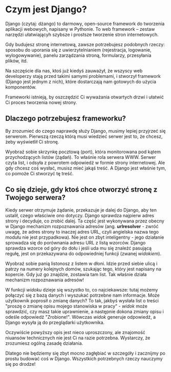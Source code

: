 # Czym jest Django?

Django (czytaj: dżango) to darmowy, open-source framework do tworzenia aplikacji webowych, napisany w Pythonie. To web framework – zestaw narzędzi ułatwiającyh szybsze i prostsze tworzenie stron internetowych.

Gdy budujesz stronę internetową, zawsze potrzebujesz podobnych rzeczy: sposobu do uporania się z uwierzytelnianiem (rejestracja, logowanie, wylogowywanie), panelu zarządzania stroną, formularzy, przesyłania plików, itd.

Na szczęście dla nas, ktoś już kiedyś zauważył, że wszyscy web developerzy stają przed takimi samymi problemami, i stworzył framework (Django jest jednym z nich), które dostarczają nam gotowych do użycia komponentów.

Frameworki istnieją, by oszczędzić Ci wyważania otwartych drzwi i ułatwić Ci proces tworzenia nowej strony.

## Dlaczego potrzebujesz frameworku?

By zrozumieć do czego naprawdę służy Django, musimy lepiej przyjrzeć się serwerom. Pierwszą rzeczą którą musi wiedzieć serwer jest to, że chcesz, żeby wyświetlił Ci stronę.

Wyobraź sobie skrzynkę pocztową (port), która monitorowana pod kątem przychodzących listów (żądań). To właśnie rola serwera WWW. Serwer czyta list, i odsyła z powrotem odpowiedź w formie strony internetowej. Ale gdy chcesz coś wysłać, musisz mieć jakąś treść. A Django jest właśnie tym, co pomoże Ci stworzyć tę treść.

## Co się dzieje, gdy ktoś chce otworzyć stronę z Twojego serwera?

Kiedy serwer otrzymuje żądanie, przekazuje je dalej do Django, aby ten ustalił, czego właściwie ono dotyczy. Django sprawdza najpierw adres strony i decyduje, co zrobić dalej. Ta część jest wykonywana przez obecny w Django mechanizm rozpoznawania adresów (ang. **urlresolver** - zwróć uwagę, że adres strony to inaczej adres URL, czyli angielska nazwa tego modułu nie jest przypadkowa). Nie jest on zbyt inteligentny - jego działanie sprowadza się do porównania adresu URL z listą wzorców. Django sprawdza wzorce od góry do dołu i jeśli uda mu się znaleźć pasującą regułę, jest on przekazywana do odpowiedniej funkcji (zwanej *widokiem*).

Wyobraź sobie panią listonosz z listem w dłoni. Idzie przed siebie ulicą i patrzy na numery kolejnych domów, szukając tego, który jest napisany na kopercie. Gdy już go znajdzie, zostawia tam list. Tak właśnie działa mechanizm rozpoznawania adresów!

W funkcji *widoku* dzieje się wszystko to, co najciekawsze: tutaj możemy połączyć się z bazą danych i wyszukać potrzebne nam informacje. Może użytkownik poprosił o zmianę danych? To tak, jakbyś wysłała list o treści "proszę o zmianę opisu mojego stanowiska w pracy" - *widok* może sprawdzić, czy masz takie uprawnienie, a następnie dokona zmiany opisu i odeśle odpowiedź "Zrobione!". Wówczas *widok* generuje odpowiedź, a Django wysyła ją do przeglądarki użytkownika.

Oczywiście powyższy opis jest nieco uproszczony, ale znajomość niuansów technicznych nie jest Ci na razie potrzebna. Wystarczy, że zrozumiesz ogólną zasadę działania.

Dlatego nie będziemy się zbyt mocno zagłębiać w szczegóły i zacznijmy po prostu budować coś w Django. Wszystkich potrzebnych rzeczy nauczymy się po drodze!
